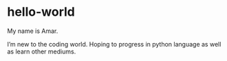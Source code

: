 # hello-world

My name is Amar.

I’m new to the coding world. 
Hoping to progress in python language as well as learn other mediums.
